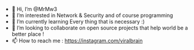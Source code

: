 - 👋 Hi, I’m @MrMw3
- 👀 I’m interested in Network & Security and of course programming
- 🌱 I’m currently learning Every thing that is necessary :)
- 💞️ I’m looking to collaborate on open source projects that help world be a better place !
- 📫 How to reach me : https://instagram.com/viralbrain

<!---
MrMw3/MrMw3 is a ✨ special ✨ repository because its `README.md` (this file) appears on your GitHub profile.
You can click the Preview link to take a look at your changes.
--->
